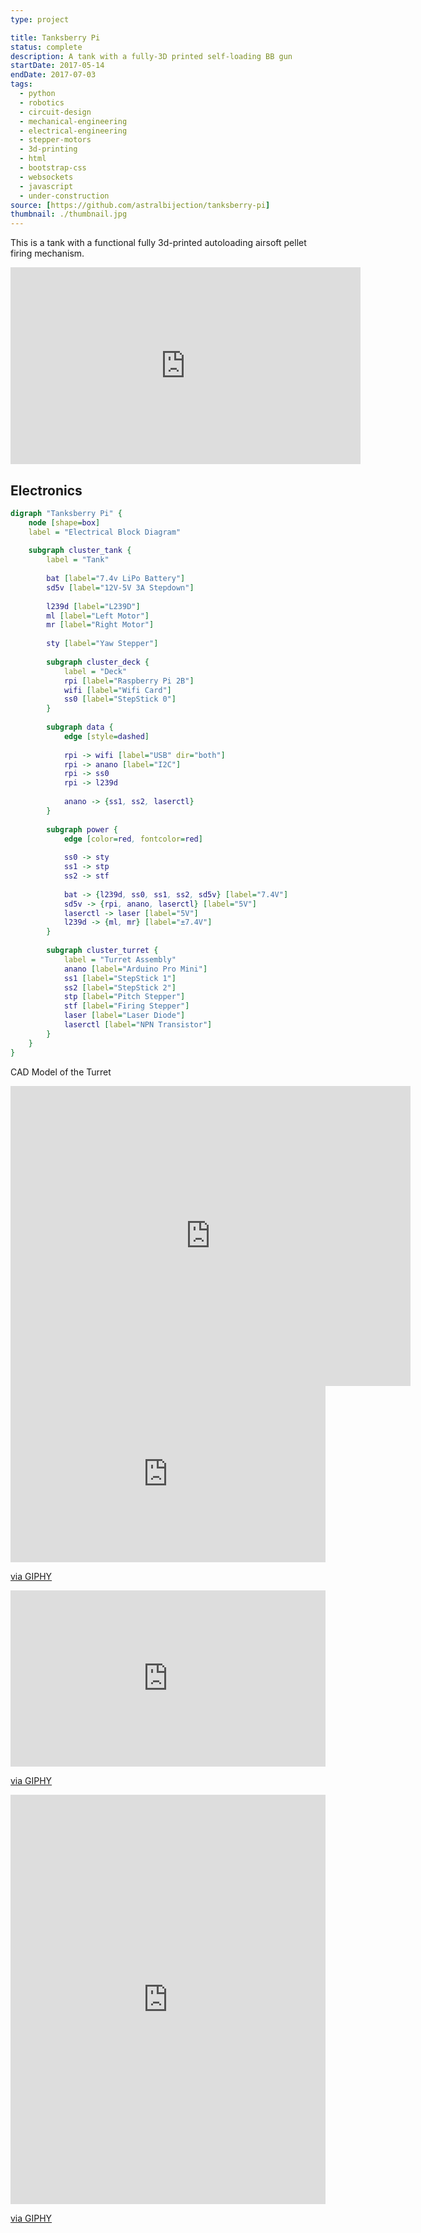 ```yaml
---
type: project

title: Tanksberry Pi
status: complete
description: A tank with a fully-3D printed self-loading BB gun
startDate: 2017-05-14
endDate: 2017-07-03
tags:
  - python
  - robotics
  - circuit-design
  - mechanical-engineering
  - electrical-engineering
  - stepper-motors
  - 3d-printing
  - html
  - bootstrap-css
  - websockets
  - javascript
  - under-construction
source: [https://github.com/astralbijection/tanksberry-pi]
thumbnail: ./thumbnail.jpg
---
```


This is a tank with a functional fully 3d-printed autoloading airsoft pellet firing mechanism.

<iframe width="560" height="315" src="https://www.youtube.com/embed/RDCPD6-U2Ko" frameborder="0" allow="accelerometer; autoplay; clipboard-write; encrypted-media; gyroscope; picture-in-picture" allowfullscreen></iframe>

## Electronics

```dot
digraph "Tanksberry Pi" {
    node [shape=box]
    label = "Electrical Block Diagram"
    
    subgraph cluster_tank {
        label = "Tank"
        
        bat [label="7.4v LiPo Battery"]
        sd5v [label="12V-5V 3A Stepdown"]
        
        l239d [label="L239D"]
        ml [label="Left Motor"]
        mr [label="Right Motor"]
        
        sty [label="Yaw Stepper"]
        
        subgraph cluster_deck {
            label = "Deck"
            rpi [label="Raspberry Pi 2B"]
            wifi [label="Wifi Card"]
            ss0 [label="StepStick 0"]
        }
    
        subgraph data {
            edge [style=dashed]
            
            rpi -> wifi [label="USB" dir="both"]
            rpi -> anano [label="I2C"]
            rpi -> ss0
            rpi -> l239d
            
            anano -> {ss1, ss2, laserctl}
        }
        
        subgraph power {
            edge [color=red, fontcolor=red]
            
            ss0 -> sty
            ss1 -> stp
            ss2 -> stf
            
            bat -> {l239d, ss0, ss1, ss2, sd5v} [label="7.4V"]
            sd5v -> {rpi, anano, laserctl} [label="5V"]
            laserctl -> laser [label="5V"]
            l239d -> {ml, mr} [label="±7.4V"]
        }
        
        subgraph cluster_turret {
            label = "Turret Assembly"
            anano [label="Arduino Pro Mini"]
            ss1 [label="StepStick 1"]
            ss2 [label="StepStick 2"]
            stp [label="Pitch Stepper"]
            stf [label="Firing Stepper"]
            laser [label="Laser Diode"]
            laserctl [label="NPN Transistor"]
        }
    }
}
```

CAD Model of the Turret

<iframe src="https://myhub.autodesk360.com/ue28d9dcb/shares/public/SH56a43QTfd62c1cd9689e22a34052172d2e?mode=embed" width="640" height="480" allowfullscreen="true" webkitallowfullscreen="true" mozallowfullscreen="true"  frameborder="0"></iframe>

<div style="width:100%;height:0;padding-bottom:56%;position:relative;"><iframe src="https://giphy.com/embed/PiQQbA0SbPweBXC8l3" width="100%" height="100%" style="position:absolute" frameBorder="0" class="giphy-embed" allowFullScreen></iframe></div><p><a href="https://giphy.com/gifs/PiQQbA0SbPweBXC8l3">via GIPHY</a></p>

<div style="width:100%;height:0;padding-bottom:56%;position:relative;"><iframe src="https://giphy.com/embed/L0k6cwsWxvDabb8fpb" width="100%" height="100%" style="position:absolute" frameBorder="0" class="giphy-embed" allowFullScreen></iframe></div><p><a href="https://giphy.com/gifs/L0k6cwsWxvDabb8fpb">via GIPHY</a></p>

<div style="width:100%;height:0;padding-bottom:130%;position:relative;"><iframe src="https://giphy.com/embed/YRtAJsLrVtKxpI9fLb" width="100%" height="100%" style="position:absolute" frameBorder="0" class="giphy-embed" allowFullScreen></iframe></div><p><a href="https://giphy.com/gifs/YRtAJsLrVtKxpI9fLb">via GIPHY</a></p>

